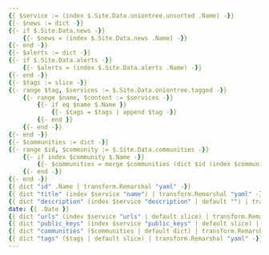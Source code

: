 ```yaml
---
{{ $service := (index $.Site.Data.oniontree.unsorted .Name) -}}
{{- $news := dict -}}
{{- if $.Site.Data.news -}}
    {{- $news = (index $.Site.Data.news .Name) -}}
{{- end -}}
{{- $alerts := dict -}}
{{- if $.Site.Data.alerts -}}
    {{- $alerts = (index $.Site.Data.alerts .Name) -}}
{{- end -}}
{{- $tags := slice -}}
{{- range $tag, $services := $.Site.Data.oniontree.tagged -}}
    {{- range $name, $content := $services -}}
        {{- if eq $name $.Name }}
            {{- $tags = $tags | append $tag -}}
        {{- end }}
    {{- end -}}
{{- end -}}
{{- $communities := dict -}}
{{- range $id, $community := $.Site.Data.communities -}}
    {{- if index $community $.Name -}}
        {{- $communities = merge $communities (dict $id (index $community $.Name)) -}}
    {{- end -}}
{{- end -}}
{{ dict "id" .Name | transform.Remarshal "yaml" -}}
{{ dict "title" (index $service "name") | transform.Remarshal "yaml" -}}
{{ dict "description" (index $service "description" | default "") | transform.Remarshal "yaml" -}}
date: {{ .Date }}
{{ dict "urls" (index $service "urls" | default slice) | transform.Remarshal "yaml" -}}
{{ dict "public_keys" (index $service "public_keys" | default slice) | transform.Remarshal "yaml" -}}
{{ dict "communities" ($communities | default dict) | transform.Remarshal "yaml" -}}
{{ dict "tags" ($tags | default slice) | transform.Remarshal "yaml" -}}
---
```

